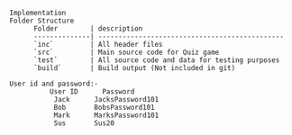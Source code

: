     Implementation
    Folder Structure
          Folder        | description
          --------------| ----------------------------------------------
          `inc`         | All header files
          `src`         | Main source code for Quiz game
          `test`        | All source code and data for testing purposes
          `build`       | Build output (Not included in git)

    User id and password:-
              User ID      Password
               Jack      JacksPassword101
               Bob       BobsPassword101  
               Mark      MarksPassword101
               Sus       Sus20

